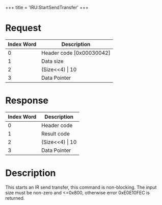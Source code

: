 +++
title = 'IRU:StartSendTransfer'
+++

# Request

| Index Word | Description                |
|------------|----------------------------|
| 0          | Header code \[0x00030042\] |
| 1          | Data size                  |
| 2          | (Size\<\<4) \| 10          |
| 3          | Data Pointer               |

# Response

| Index Word | Description       |
|------------|-------------------|
| 0          | Header code       |
| 1          | Result code       |
| 2          | (Size\<\<4) \| 10 |
| 3          | Data Pointer      |

# Description

This starts an IR send transfer, this command is non-blocking. The input size must be non-zero and \<=0x800, otherwise error 0xE0E10FEC is returned.
